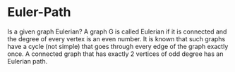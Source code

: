 # Euler-Path
Is a given graph Eulerian? A graph G is called Eulerian if it is connected and the degree of every vertex is an even number. It is known that such graphs have a cycle (not simple) that goes through every edge of the graph exactly once. A connected graph that has exactly 2 vertices of odd degree has an Eulerian path.
